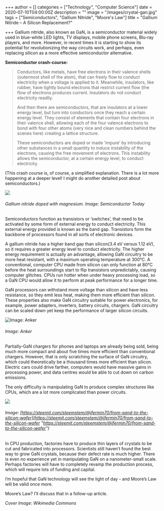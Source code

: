 +++
author = []
categories = ["Technology", "Computer Science"]
date = 2020-07-10T04:00:00Z
description = ""
image = "/images/crystal-gan.jpg"
tags = ["Semiconductors", "Gallium Nitride", "Moore's Law"]
title = "Gallium Nitride – A Silicon Replacement?"

+++
Gallium nitride, also known as GaN, is a semiconductor material widely used in blue-white LED lights, TV displays, mobile phone screens, Blu-ray players, and more. However, in recent times it is starting to show its potential for revolutionizing the way circuits work, and perhaps, even replacing silicon as a more effective semiconductor alternative.

**Semiconductor crash-course:**

> Conductors, like metals, have free electrons in their valence shells (outermost shell of the atom), that can freely flow to conduct electricity when a voltage is applied to it. Meanwhile, insulators, like rubber, have tightly bound electrons that restrict current flow (the flow of electrons produces current. Insulators do not conduct electricity readily.
>
> And then there are semiconductors, that are insulators at a lower energy level, but turn into conductors once they reach a certain energy level. They consist of elements that contain four electrons in their valence shell, allowing each of the four valence electrons to bond with four other atoms (very nice and clean numbers behind the scenes here) creating a lattice structure.
>
> These semiconductors are doped or made ‘impure’ by introducing other substances in a small quantity to induce instability of the electrons, causing the free movement of electrons. This instability allows the semiconductor, at a certain energy level, to conduct electricity.

(This crash course is, of course, a simplified explanation. There is a lot more happening at a deeper level! I might do another detailed post about semiconductors.)

![](/images/gandoping.gif)

###### Gallium nitride doped with magnesium. Image: Semiconductor Today

Semiconductors function as transistors or ‘switches’, that need to be activated by some form of external energy to conduct electricity. This external energy provided is known as the band gap. Transistors form the backbone of processors found in all sorts of electronic devices.

A gallium nitride has a higher band gap than silicon(3.4 eV versus 1.12 eV), so it requires a greater energy level to conduct electricity. The higher energy requirement is actually an advantage, allowing GaN circuitry to be more heat resistant, with a maximum operating temperature at 300°C. A conventional, computer CPU made from silicon can only function at 80°C before the heat surroundings start to flip transistors unpredictably, causing computer glitches. CPUs run hotter when under heavy processing load, so a GaN CPU would allow it to perform at peak performance for a longer time.

GaN processors can withstand more voltage than silicon and have less resistance, so they emit less heat, making them more efficient than silicon. These properties also make GaN circuitry suitable for power electronics, for example, power adapters, inverters, battery circuits, chargers. GaN circuitry can be scaled down yet keep the performance of larger silicon circuits.

![](/images/anker_charger.jpg "Image: Anker")

###### Image: Anker

Partially-GaN chargers for phones and laptops are already being sold, being much more compact and about five times more efficient than conventional chargers. However, that is only scratching the surface of GaN circuitry, which could theoretically be a thousand times more efficient than silicon. Electric cars could drive farther, computers would have massive gains in processing power, and data centres would be able to cut down on carbon emissions.

The only difficulty is manipulating GaN to produce complex structures like CPUs, which are a lot more complicated than power circuits.

![](/images/google-images.jpg)

###### Image: [https://steemit.com/steemstem/@jfermin70/from-sand-to-the-silicon-wafer](https://steemit.com/steemstem/@jfermin70/from-sand-to-the-silicon-wafer "https://steemit.com/steemstem/@jfermin70/from-sand-to-the-silicon-wafer")

In CPU production, factories have to produce thin layers of crystals to be cut and fabricated into processors. Scientists still haven’t found the best way to grow GaN crystals, because their defect rate is much higher. There is even no experience yet in manipulating GaN on a nanometer-small scale. Perhaps factories will have to completely revamp the production process, which will require lots of funding and capital.

I’m hopeful that GaN technology will see the light of day - and Moore’s Law will be valid once more.

Moore’s Law? I’ll discuss that in a follow-up article.

_Cover Image: Wikimedia Commons_